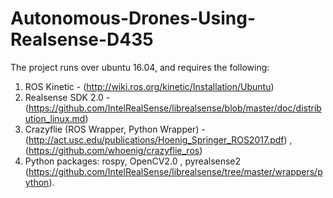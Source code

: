 # Autonomous-Drones-Using-Realsense-D435

The project runs over ubuntu 16.04, and requires the following:
1. ROS Kinetic - (http://wiki.ros.org/kinetic/Installation/Ubuntu)
2. Realsense SDK 2.0 - (https://github.com/IntelRealSense/librealsense/blob/master/doc/distribution_linux.md)
3. Crazyflie (ROS Wrapper, Python Wrapper) - (http://act.usc.edu/publications/Hoenig_Springer_ROS2017.pdf) , (https://github.com/whoenig/crazyflie_ros)
4. Python packages: rospy, OpenCV2.0 , pyrealsense2 (https://github.com/IntelRealSense/librealsense/tree/master/wrappers/python).
